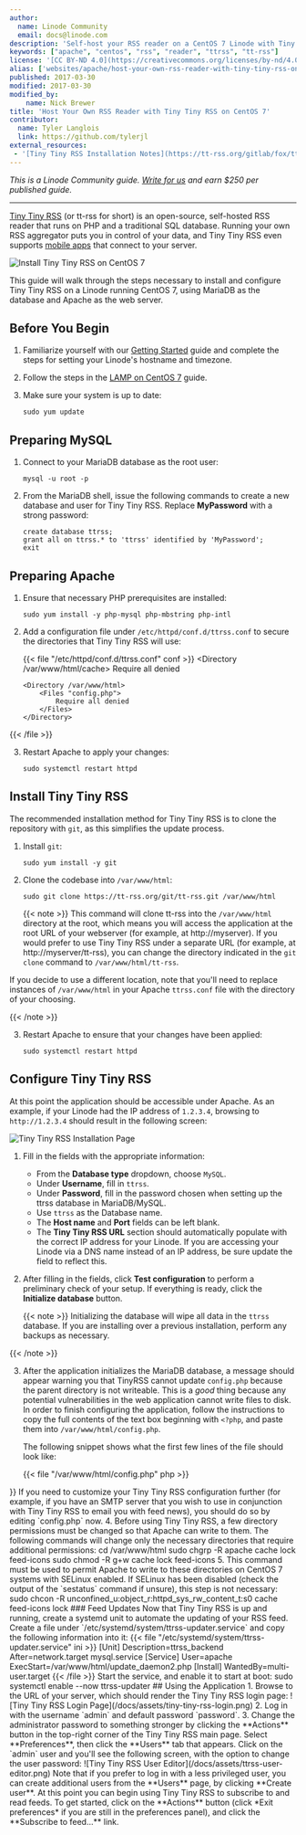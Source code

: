 ```yaml
---
author:
  name: Linode Community
  email: docs@linode.com
description: 'Self-host your RSS reader on a CentOS 7 Linode with Tiny Tiny RSS.'
keywords: ["apache", "centos", "rss", "reader", "ttrss", "tt-rss"]
license: '[CC BY-ND 4.0](https://creativecommons.org/licenses/by-nd/4.0)'
alias: ['websites/apache/host-your-own-rss-reader-with-tiny-tiny-rss-on-centos-7/']
published: 2017-03-30
modified: 2017-03-30
modified_by:
    name: Nick Brewer
title: 'Host Your Own RSS Reader with Tiny Tiny RSS on CentOS 7'
contributor:
  name: Tyler Langlois
  link: https://github.com/tylerjl
external_resources:
 - '[Tiny Tiny RSS Installation Notes](https://tt-rss.org/gitlab/fox/tt-rss/wikis/InstallationNotes)'
---
```


*This is a Linode Community guide. [Write for us](/docs/contribute) and earn $250 per published guide.*

<hr/>

[Tiny Tiny RSS](https://tt-rss.org/) (or tt-rss for short) is an open-source, self-hosted RSS reader that runs on PHP and a traditional SQL database. Running your own RSS aggregator puts you in control of your data, and Tiny Tiny RSS even supports [mobile apps](https://play.google.com/store/apps/details?id=org.ttrssreader) that connect to your server.

![Install Tiny Tiny RSS on CentOS 7](/docs/assets/host-your-own-rss-reader-with-tiny-tiny-rss-on-centos-7.png)

This guide will walk through the steps necessary to install and configure Tiny Tiny RSS on a Linode running CentOS 7, using MariaDB as the database and Apache as the web server.

## Before You Begin

1.  Familiarize yourself with our [Getting Started](/docs/getting-started) guide and complete the steps for setting your Linode's hostname and timezone.

2.  Follow the steps in the [LAMP on CentOS 7](/docs/websites/lamp/lamp-on-centos-7) guide.

3.  Make sure your system is up to date:

        sudo yum update

## Preparing MySQL

1.  Connect to your MariaDB database as the root user:

        mysql -u root -p

2.  From the MariaDB shell, issue the following commands to create a new database and user for Tiny Tiny RSS. Replace **MyPassword** with a strong password:

    ~~~
    create database ttrss;
    grant all on ttrss.* to 'ttrss' identified by 'MyPassword';
    exit
    ~~~

## Preparing Apache

1.  Ensure that necessary PHP prerequisites are installed:

        sudo yum install -y php-mysql php-mbstring php-intl

2.  Add a configuration file under `/etc/httpd/conf.d/ttrss.conf` to secure the directories that Tiny Tiny RSS will use:

    {{< file "/etc/httpd/conf.d/ttrss.conf" conf >}}
<Directory /var/www/html/cache>
            Require all denied
        </Directory>

        <Directory /var/www/html>
            <Files "config.php">
                Require all denied
            </Files>
        </Directory>
{{< /file >}}


3.  Restart Apache to apply your changes:

        sudo systemctl restart httpd

## Install Tiny Tiny RSS

The recommended installation method for Tiny Tiny RSS is to clone the repository with `git`, as this simplifies the update process.

1.  Install `git`:

        sudo yum install -y git

2.  Clone the codebase into `/var/www/html`:

        sudo git clone https://tt-rss.org/git/tt-rss.git /var/www/html

    {{< note >}}
This command will clone tt-rss into the `/var/www/html` directory at the root, which means you will access the application at the root URL of your webserver (for example, at http://myserver).
If you would prefer to use Tiny Tiny RSS under a separate URL (for example, at http://myserver/tt-rss), you can change the directory indicated in the `git clone` command to `/var/www/html/tt-rss`.

If you decide to use a different location, note that you'll need to replace instances of `/var/www/html` in your Apache `ttrss.conf` file with the directory of your choosing.

{{< /note >}}

3.  Restart Apache to ensure that your changes have been applied:

        sudo systemctl restart httpd

## Configure Tiny Tiny RSS

At this point the application should be accessible under Apache. As an example, if your Linode had the IP address of `1.2.3.4`, browsing to `http://1.2.3.4` should result in the following screen:

![Tiny Tiny RSS Installation Page](/docs/assets/tiny-tiny-rss-install-page.png)

1.  Fill in the fields with the appropriate information:

    *   From the **Database type** dropdown, choose `MySQL`.
    *   Under **Username**, fill in `ttrss`.
    *   Under **Password**, fill in the password chosen when setting up the ttrss database in MariaDB/MySQL.
    *   Use `ttrss` as the Database name.
    *   The **Host name** and **Port** fields can be left blank.
    *   The **Tiny Tiny RSS URL** section should automatically populate with the correct IP address for your Linode. If you are accessing your Linode via a DNS name instead of an IP address, be sure update the field to reflect this.

2.  After filling in the fields, click **Test configuration** to perform a preliminary check of your setup. If everything is ready, click the **Initialize database** button.

    {{< note >}}
Initializing the database will wipe all data in the `ttrss` database.
If you are installing over a previous installation, perform any backups as necessary.

{{< /note >}}

3.  After the application initializes the MariaDB database, a message should appear warning you that TinyRSS cannot update `config.php` because the parent directory is not writeable. This is a *good* thing because any potential vulnerabilities in the web application cannot write files to disk. In order to finish configuring the application, follow the instructions to copy the full contents of the text box beginning with `<?php`, and paste them into `/var/www/html/config.php`.

    The following snippet shows what the first few lines of the file should look like:

      {{< file "/var/www/html/config.php" php >}}
<?php
          // *******************************************
          // *** Database configuration (important!) ***
          // *******************************************

          define('DB_TYPE', 'mysql');
          ............
{{< /file >}}


    If you need to customize your Tiny Tiny RSS configuration further (for example, if you have an SMTP server that you wish to use in conjunction with Tiny Tiny RSS to email you with feed news), you should do so by editing `config.php` now.

4.  Before using Tiny Tiny RSS, a few directory permissions must be changed so that Apache can write to them. The following commands will change only the necessary directories that require additional permissions:

        cd /var/www/html
        sudo chgrp -R apache cache lock feed-icons
        sudo chmod -R g+w cache lock feed-icons

5.  This command must be used to permit Apache to write to these directories on CentOS 7 systems with SELinux enabled. If SELinux has been disabled (check the output of the `sestatus` command if unsure), this step is not necessary:

        sudo chcon -R unconfined_u:object_r:httpd_sys_rw_content_t:s0 cache feed-icons lock

### Feed Updates

Now that Tiny Tiny RSS is up and running, create a systemd unit to automate the updating of your RSS feed. Create a file under `/etc/systemd/system/ttrss-updater.service` and copy the following information into it:

{{< file "/etc/systemd/system/ttrss-updater.service" ini >}}
[Unit]
    Description=ttrss_backend
    After=network.target mysql.service

    [Service]
    User=apache
    ExecStart=/var/www/html/update_daemon2.php

    [Install]
    WantedBy=multi-user.target
{{< /file >}}


Start the service, and enable it to start at boot:

    sudo systemctl enable --now ttrss-updater

## Using the Application

1.  Browse to the URL of your server, which should render the Tiny Tiny RSS login page:

    ![Tiny Tiny RSS Login Page](/docs/assets/tiny-tiny-rss-login.png)

2.  Log in with the username `admin` and default password `password`.

3.  Change the administrator password to something stronger by clicking the **Actions** button in the top-right corner of the Tiny Tiny RSS main page. Select **Preferences**, then click the **Users** tab that appears. Click on the `admin` user and you'll see the following screen, with the option to change the user password:

    ![Tiny Tiny RSS User Editor](/docs/assets/ttrss-user-editor.png)

    Note that if you prefer to log in with a less privileged user, you can create additional users from the **Users** page, by clicking **Create user**.

At this point you can begin using Tiny Tiny RSS to subscribe to and read feeds. To get started, click on the **Actions** button (click *Exit preferences* if you are still in the preferences panel), and click the **Subscribe to feed...** link.
